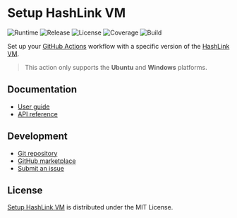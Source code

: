# Setup HashLink VM
![Runtime](https://badgen.net/badge/node/%3E%3D16.0.0/green) ![Release](https://badgen.net/badge/action/v1.0.0/blue) ![License](https://badgen.net/badge/license/MIT/blue) ![Coverage](https://badgen.net/coveralls/c/github/cedx/setup-hashlink/main) ![Build](https://badgen.net/github/checks/cedx/setup-hashlink/main)

Set up your [GitHub Actions](https://docs.github.com/en/actions) workflow with a specific version of the [HashLink VM](https://hashlink.haxe.org).

> This action only supports the **Ubuntu** and **Windows** platforms.  

## Documentation
- [User guide](https://cedx.github.io/setup-hashlink)
- [API reference](https://cedx.github.io/setup-hashlink/api)

## Development
- [Git repository](https://github.com/cedx/setup-hashlink)
- [GitHub marketplace](https://github.com/marketplace/actions/setup-hashlink-action)
- [Submit an issue](https://github.com/cedx/setup-hashlink/issues)

## License
[Setup HashLink VM](https://cedx.github.io/setup-hashlink) is distributed under the MIT License.
